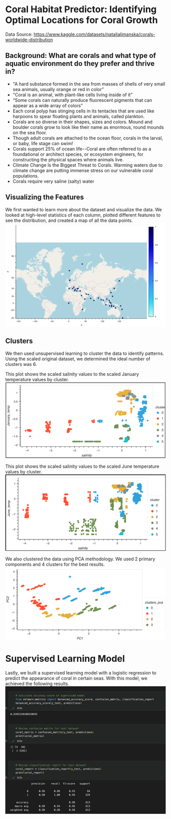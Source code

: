 # Coral Habitat Predictor: Identifying Optimal Locations for Coral Growth

Data Source: https://www.kaggle.com/datasets/natalialimanska/corals-worldwide-distribution

## Background: What are corals and what type of aquatic environment do they prefer and thrive in? 
- "A hard substance formed in the sea from masses of shells of very small sea animals, usually orange or red in color” 
- "Coral is an animal, with plant-like cells living inside of it”
- “Some corals can naturally produce fluorescent pigments that can appear as a wide array of colors”
- Each coral polyp has stinging cells in its tentacles that are used like harpoons to spear floating plants and animals, called plankton. 
- Corals are so diverse in their shapes, sizes and colors. Mound and boulder corals grow to look like their name as enormous, round mounds on the sea floor.
- Though adult corals are attached to the ocean floor, corals in the larval, or baby, life stage can swim!
- Corals support 25% of ocean life--Coral are often referred to as a foundational or architect species, or ecosystem engineers, for constructing the physical spaces where animals live.
- Climate Change Is the Biggest Threat to Corals. Warming waters due to climate change are putting immense stress on our vulnerable coral populations.
- Corals require very saline (salty) water 

## Visualizing the Features
We first wanted to learn more about the dataset and visualize the data. We looked at high-level statistics of each column, plotted different features to see the distribution, and created a map of all the data points.
![Alt text](Images/image.png)

## Clusters
We then used unsupervised learning to cluster the data to identify patterns. Using the scaled original dataset, we determined the ideal number of clusters was 6. 

This plot shows the scaled salinity values to the scaled January temperature values by cluster.
![Alt text](Images/image-1.png)

This plot shows the scaled salinity values to the scaled June temperature values by cluster.
![Alt text](Images/image-2.png)

We also clustered the data using PCA methodology. We used 2 primary components and 4 clusters for the best results.
![Alt text](Images/image-3.png)

# Supervised Learning Model
Lastly, we built a supervised learning model with a logistic regression to predict the appearance of coral in certain seas. With this model, we achieved the following results.
![Alt text](Images/image-4.png)